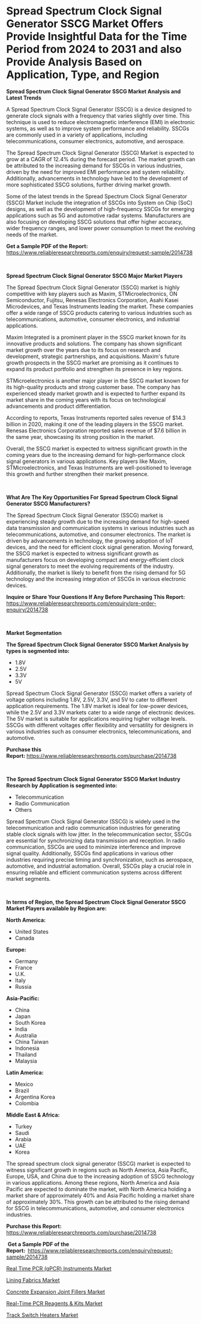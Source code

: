 <p><h1>Spread Spectrum Clock Signal Generator SSCG Market Offers Provide Insightful Data for the Time Period from 2024 to 2031 and also Provide Analysis Based on Application, Type, and Region</h1></p><p><strong>Spread Spectrum Clock Signal Generator SSCG Market Analysis and Latest Trends</strong></p>
<p><p>A Spread Spectrum Clock Signal Generator (SSCG) is a device designed to generate clock signals with a frequency that varies slightly over time. This technique is used to reduce electromagnetic interference (EMI) in electronic systems, as well as to improve system performance and reliability. SSCGs are commonly used in a variety of applications, including telecommunications, consumer electronics, automotive, and aerospace.</p><p>The Spread Spectrum Clock Signal Generator (SSCG) Market is expected to grow at a CAGR of 12.4% during the forecast period. The market growth can be attributed to the increasing demand for SSCGs in various industries, driven by the need for improved EMI performance and system reliability. Additionally, advancements in technology have led to the development of more sophisticated SSCG solutions, further driving market growth.</p><p>Some of the latest trends in the Spread Spectrum Clock Signal Generator (SSCG) Market include the integration of SSCGs into System on Chip (SoC) designs, as well as the development of high-frequency SSCGs for emerging applications such as 5G and automotive radar systems. Manufacturers are also focusing on developing SSCG solutions that offer higher accuracy, wider frequency ranges, and lower power consumption to meet the evolving needs of the market.</p></p>
<p><strong>Get a Sample PDF of the Report:&nbsp;</strong> <a href="https://www.reliableresearchreports.com/enquiry/request-sample/2014738">https://www.reliableresearchreports.com/enquiry/request-sample/2014738</a></p>
<p>&nbsp;</p>
<p><strong>Spread Spectrum Clock Signal Generator SSCG Major Market Players</strong></p>
<p><p>The Spread Spectrum Clock Signal Generator (SSCG) market is highly competitive with key players such as Maxim, STMicroelectronics, ON Semiconductor, Fujitsu, Renesas Electronics Corporation, Asahi Kasei Microdevices, and Texas Instruments leading the market. These companies offer a wide range of SSCG products catering to various industries such as telecommunications, automotive, consumer electronics, and industrial applications.</p><p>Maxim Integrated is a prominent player in the SSCG market known for its innovative products and solutions. The company has shown significant market growth over the years due to its focus on research and development, strategic partnerships, and acquisitions. Maxim's future growth prospects in the SSCG market are promising as it continues to expand its product portfolio and strengthen its presence in key regions.</p><p>STMicroelectronics is another major player in the SSCG market known for its high-quality products and strong customer base. The company has experienced steady market growth and is expected to further expand its market share in the coming years with its focus on technological advancements and product differentiation.</p><p>According to reports, Texas Instruments reported sales revenue of $14.3 billion in 2020, making it one of the leading players in the SSCG market. Renesas Electronics Corporation reported sales revenue of $7.6 billion in the same year, showcasing its strong position in the market.</p><p>Overall, the SSCG market is expected to witness significant growth in the coming years due to the increasing demand for high-performance clock signal generators in various applications. Key players like Maxim, STMicroelectronics, and Texas Instruments are well-positioned to leverage this growth and further strengthen their market presence.</p></p>
<p>&nbsp;</p>
<p><strong>What Are The Key Opportunities For Spread Spectrum Clock Signal Generator SSCG Manufacturers?</strong></p>
<p><p>The Spread Spectrum Clock Signal Generator (SSCG) market is experiencing steady growth due to the increasing demand for high-speed data transmission and communication systems in various industries such as telecommunications, automotive, and consumer electronics. The market is driven by advancements in technology, the growing adoption of IoT devices, and the need for efficient clock signal generation. Moving forward, the SSCG market is expected to witness significant growth as manufacturers focus on developing compact and energy-efficient clock signal generators to meet the evolving requirements of the industry. Additionally, the market is likely to benefit from the rising demand for 5G technology and the increasing integration of SSCGs in various electronic devices.</p></p>
<p><strong>Inquire or Share Your Questions If Any Before Purchasing This Report:</strong> <a href="https://www.reliableresearchreports.com/enquiry/pre-order-enquiry/2014738">https://www.reliableresearchreports.com/enquiry/pre-order-enquiry/2014738</a></p>
<p>&nbsp;</p>
<p><strong>Market Segmentation</strong></p>
<p><strong>The Spread Spectrum Clock Signal Generator SSCG Market Analysis by types is segmented into:</strong></p>
<p><ul><li>1.8V</li><li>2.5V</li><li>3.3V</li><li>5V</li></ul></p>
<p><p>Spread Spectrum Clock Signal Generator (SSCG) market offers a variety of voltage options including 1.8V, 2.5V, 3.3V, and 5V to cater to different application requirements. The 1.8V market is ideal for low-power devices, while the 2.5V and 3.3V markets cater to a wide range of electronic devices. The 5V market is suitable for applications requiring higher voltage levels. SSCGs with different voltages offer flexibility and versatility for designers in various industries such as consumer electronics, telecommunications, and automotive.</p></p>
<p><strong>Purchase this Report:&nbsp;</strong><a href="https://www.reliableresearchreports.com/purchase/2014738">https://www.reliableresearchreports.com/purchase/2014738</a></p>
<p>&nbsp;</p>
<p><strong>The Spread Spectrum Clock Signal Generator SSCG Market Industry Research by Application is segmented into:</strong></p>
<p><ul><li>Telecommunication</li><li>Radio Communication</li><li>Others</li></ul></p>
<p><p>Spread Spectrum Clock Signal Generator (SSCG) is widely used in the telecommunication and radio communication industries for generating stable clock signals with low jitter. In the telecommunication sector, SSCGs are essential for synchronizing data transmission and reception. In radio communication, SSCGs are used to minimize interference and improve signal quality. Additionally, SSCGs find applications in various other industries requiring precise timing and synchronization, such as aerospace, automotive, and industrial automation. Overall, SSCGs play a crucial role in ensuring reliable and efficient communication systems across different market segments.</p></p>
<p>&nbsp;</p>
<p><strong>In terms of Region, the Spread Spectrum Clock Signal Generator SSCG Market Players available by Region are:</strong></p>
<p>
    <p> <strong> North America: </strong>
        <ul>
            <li>United States</li>
            <li>Canada</li>
        </ul>
        </p> 
    <p> <strong> Europe: </strong>
        <ul>
            <li>Germany</li>
            <li>France</li>
            <li>U.K.</li>
            <li>Italy</li>
            <li>Russia</li>
        </ul>
        </p> 
    <p> <strong> Asia-Pacific: </strong>
        <ul>
            <li>China</li>
            <li>Japan</li>
            <li>South Korea</li>
            <li>India</li>
            <li>Australia</li>
            <li>China Taiwan</li>
            <li>Indonesia</li>
            <li>Thailand</li>
            <li>Malaysia</li>
        </ul>
        </p> 
    <p> <strong> Latin America: </strong>
        <ul>
            <li>Mexico</li>
            <li>Brazil</li>
            <li>Argentina Korea</li>
            <li>Colombia</li>
        </ul>
        </p> 
    <p> <strong> Middle East & Africa: </strong>
        <ul>
            <li>Turkey</li>
            <li>Saudi</li>
            <li>Arabia</li>
            <li>UAE</li>
            <li>Korea</li>
        </ul>
    </p>
    </p>
<p><p>The spread spectrum clock signal generator (SSCG) market is expected to witness significant growth in regions such as North America, Asia Pacific, Europe, USA, and China due to the increasing adoption of SSCG technology in various applications. Among these regions, North America and Asia Pacific are expected to dominate the market, with North America holding a market share of approximately 40% and Asia Pacific holding a market share of approximately 30%. This growth can be attributed to the rising demand for SSCG in telecommunications, automotive, and consumer electronics industries.</p></p>
<p><strong>Purchase this Report: </strong><a href="https://www.reliableresearchreports.com/purchase/2014738">https://www.reliableresearchreports.com/purchase/2014738</a></p>
<p>&nbsp;<strong>Get a Sample PDF of the Report:&nbsp;&nbsp;</strong><a href="https://www.reliableresearchreports.com/enquiry/request-sample/2014738">https://www.reliableresearchreports.com/enquiry/request-sample/2014738</a></p>
<p><strong></strong></p>
<p><p><a href="https://automatic-knee-4c7.notion.site/Real-Time-PCR-qPCR-Instruments-Market-Provides-Detailed-Segmentation-of-this-Market-based-on-Type--2d11294b6933437aa8d5668ac49efcb4">Real Time PCR (qPCR) Instruments Market</a></p><p><a href="https://view.publitas.com/reportprime-1/lining-fabrics-market-size-growth-outlook-from-2024-to-2031-projecting-at-markets-trends-analysis-by-application-regional-outlook-and-revenue/">Lining Fabrics Market</a></p><p><a href="https://view.publitas.com/reportprime-1/concrete-expansion-joint-fillers-market-research-report-the-key-to-successful-business-strategy-forecasted-for-period-from-2024-2031/">Concrete Expansion Joint Fillers Market</a></p><p><a href="https://sulfuric-clavicle-d39.notion.site/Real-Time-PCR-Reagents-Kits-Market-Centers-on-Aspects-such-as-Market-Growth-Market-Share-Market--c1efd65054aa42ff9f576fa696f7bc92">Real-Time PCR Reagents & Kits Market</a></p><p><a href="https://automatic-knee-4c7.notion.site/Track-Switch-Heaters-Market-Size-2024-2031-Global-Industrial-Analysis-Key-Geographical-Regions-M-d26e876acbf94d4b8d61ca0fb0004b36">Track Switch Heaters Market</a></p></p>